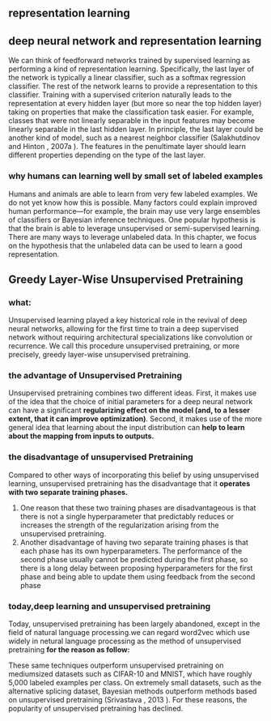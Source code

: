## representation learning

## deep neural network and representation learning

We can think of feedforward networks trained by supervised learning as performing a kind of representation learning. Specifically, the last layer of the network is typically a linear classifier, such as a softmax regression classifier. The rest  of the network learns to provide a representation to this classifier. Training with a supervised criterion naturally leads to the representation at every hidden layer (but more so near the top hidden layer) taking on properties that make the classification task easier. For example, classes that were not linearly separable in the input features may become linearly separable in the last hidden layer. In principle, the last layer could be another kind of model, such as a nearest neighbor classifier (Salakhutdinov and Hinton , 2007a ). The features in the penultimate layer should learn different properties depending on the type of the last layer.


### why humans can learning well by small set of labeled examples
Humans and animals are able to learn from very few labeled examples. We do not yet know how this is possible. Many factors could explain improved human performance—for example, the brain may use very large ensembles of classifiers or Bayesian inference techniques. One popular hypothesis is that the brain is able  to leverage unsupervised or semi-supervised learning. There are many ways to leverage unlabeled data. In this chapter, we focus on the hypothesis that the  unlabeled data can be used to learn a good representation.

## Greedy Layer-Wise Unsupervised Pretraining

### what:
Unsupervised learning played a key historical role in the revival of deep neural networks, allowing for the first time to train a deep supervised network without requiring architectural specializations like convolution or recurrence. We call this procedure unsupervised pretraining, or more precisely, greedy layer-wise unsupervised pretraining.

### the advantage of  Unsupervised Pretraining

Unsupervised pretraining combines two different ideas. First, it makes use of the idea that the choice of initial parameters for a deep neural network can have a significant **regularizing effect on the model (and, to a lesser extent, that it can improve optimization)**. Second, it makes use of the more general idea that learning about the input distribution can **help to learn about the mapping from inputs to outputs.**

### the disadvantage of unsupervised Pretraining
Compared to other ways of incorporating this belief by using unsupervised learning, unsupervised pretraining has the disadvantage that it **operates with two separate training phases.**

1. One reason that these two training phases are disadvantageous is that there is not a single hyperparameter that predictably reduces or increases the strength of the regularization arising from the unsupervised pretraining.
2. Another disadvantage of having two separate training phases is that each phase has its own hyperparameters. The performance of the second phase usually cannot be predicted during the first phase, so there is a long delay between proposing hyperparameters for the first phase and being able to update them using feedback from the second phase


### today,deep learning and unsupervised pretraining

Today, unsupervised pretraining has been largely abandoned, except in the
field of natural language processing.we can regard  word2vec which use widely in netural language processing as the method of unsupervised pretraining
**for the reason as follow:**

These same techniques  outperform unsupervised pretraining on mediumsized datasets such as CIFAR-10 and MNIST, which have roughly 5,000 labeled examples per class. On extremely small datasets, such as the alternative splicing dataset, Bayesian methods outperform methods based on unsupervised pretraining (Srivastava , 2013 ). For these reasons, the popularity of unsupervised pretraining has declined.